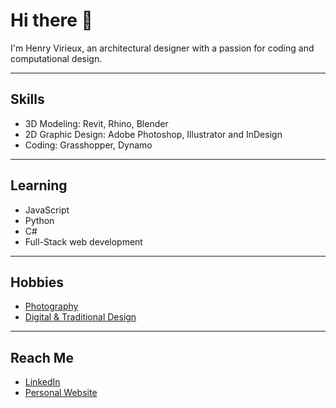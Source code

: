 # Hi there 👋
I'm Henry Virieux, an architectural designer with a passion for coding and computational design.

---

## Skills
- 3D Modeling: Revit, Rhino, Blender
- 2D Graphic Design: Adobe Photoshop, Illustrator and InDesign
- Coding: Grasshopper, Dynamo

---

## Learning
- JavaScript
- Python
- C#
- Full-Stack web development

---

## Hobbies
- [Photography](https://www.flickr.com/photos/hrvirieux/)
- [Digital & Traditional Design](https://henry-virieux.artstation.com) 

---

## Reach Me
- [LinkedIn](https://www.linkedin.com/in/henryvirieux/) 
- [Personal Website](https://www.henryvirieux.com) 
